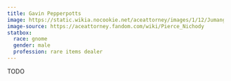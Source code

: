 ```yaml
---
title: Gavin Pepperpotts
image: https://static.wikia.nocookie.net/aceattorney/images/1/12/Jumangipor.png
image-source: https://aceattorney.fandom.com/wiki/Pierce_Nichody
statbox:
  race: gnome
  gender: male
  profession: rare items dealer
---
```


TODO
